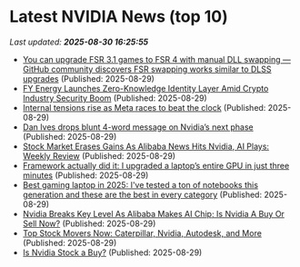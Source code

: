 # Latest NVIDIA News (top 10)
_Last updated: **2025-08-30 16:25:55**_

- [You can upgrade FSR 3.1 games to FSR 4 with manual DLL swapping — GitHub community discovers FSR swapping works similar to DLSS upgrades](https://www.tomshardware.com/pc-components/gpus/you-can-upgrade-fsr-3-1-games-to-fsr-4-with-manual-dll-swapping-github-community-discovers-fsr-swapping-works-similar-to-dlss-upgrades) (Published: 2025-08-29)
- [FY Energy Launches Zero-Knowledge Identity Layer Amid Crypto Industry Security Boom](https://www.globenewswire.com/news-release/2025/08/29/3141718/0/en/FY-Energy-Launches-Zero-Knowledge-Identity-Layer-Amid-Crypto-Industry-Security-Boom.html) (Published: 2025-08-29)
- [Internal tensions rise as Meta races to beat the clock](https://www.businessinsider.com/bitoday-newsletters-meta-llama-ai-2025-8) (Published: 2025-08-29)
- [Dan Ives drops blunt 4-word message on Nvidia’s next phase](https://biztoc.com/x/1c8620df2f0e5fe4) (Published: 2025-08-29)
- [Stock Market Erases Gains As Alibaba News Hits Nvidia, AI Plays: Weekly Review](https://biztoc.com/x/9fb57f2858f469de) (Published: 2025-08-29)
- [Framework actually did it: I upgraded a laptop’s entire GPU in just three minutes](https://www.theverge.com/report/768083/framework-actually-did-it-i-upgraded-a-laptops-entire-gpu-in-just-three-minutes) (Published: 2025-08-29)
- [Best gaming laptop in 2025: I've tested a ton of notebooks this generation and these are the best in every category](https://www.pcgamer.com/hardware/gaming-laptops/best-gaming-laptop/) (Published: 2025-08-29)
- [Nvidia Breaks Key Level As Alibaba Makes AI Chip; Is Nvidia A Buy Or Sell Now?](https://biztoc.com/x/bc0e725912107090) (Published: 2025-08-29)
- [Top Stock Movers Now: Caterpillar, Nvidia, Autodesk, and More](https://biztoc.com/x/96bd9630f69ef78c) (Published: 2025-08-29)
- [Is Nvidia Stock a Buy?](https://biztoc.com/x/a6178f74df5809b6) (Published: 2025-08-29)
